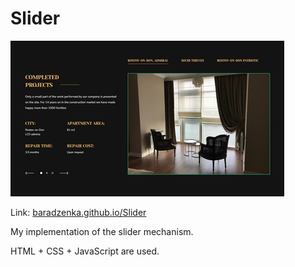 # Slider

![Example](./site_preview.jpg)

Link: [baradzenka.github.io/Slider](https://baradzenka.github.io/Slider/)

My implementation of the slider mechanism.

HTML + CSS + JavaScript are used.